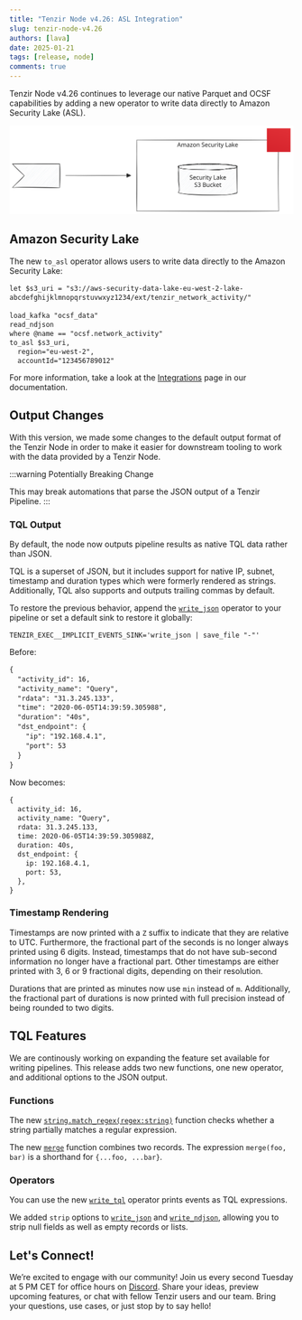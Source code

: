 ```yaml
---
title: "Tenzir Node v4.26: ASL Integration"
slug: tenzir-node-v4.26
authors: [lava]
date: 2025-01-21
tags: [release, node]
comments: true
---
```


Tenzir Node v4.26 continues to leverage our native Parquet and OCSF
capabilities by adding a new operator to write data directly to
Amazon Security Lake (ASL).

![Tenzir Node v4.26](tenzir-node-v4.26.excalidraw.svg)

[github-release]: https://github.com/tenzir/tenzir/releases/tag/v4.26.0

<!-- truncate -->

## Amazon Security Lake

The new `to_asl` operator allows users to write data directly to the
Amazon Security Lake:

```tql
let $s3_uri = "s3://aws-security-data-lake-eu-west-2-lake-abcdefghijklmnopqrstuvwxyz1234/ext/tenzir_network_activity/"
 
load_kafka "ocsf_data"
read_ndjson
where @name == "ocsf.network_activity"
to_asl $s3_uri,
  region="eu-west-2",
  accountId="123456789012"
```

For more information, take a look at the [Integrations](/next/integrations/amazon/security-lake)
page in our documentation.

## Output Changes

With this version, we made some changes to the default output format
of the Tenzir Node in order to make it easier for downstream tooling
to work with the data provided by a Tenzir Node.

:::warning Potentially Breaking Change

This may break automations that parse the JSON output of a Tenzir Pipeline.
:::

### TQL Output

By default, the node now outputs pipeline results as native TQL data
rather than JSON.

TQL is a superset of JSON, but it includes support for native IP, subnet,
timestamp and duration types which were formerly rendered as strings.
Additionally, TQL also supports and outputs trailing commas by default.

To restore the previous behavior, append the [`write_json`](/next/tql2/operators/write_json)
operator to your pipeline or set a default sink to restore it globally:

```env
TENZIR_EXEC__IMPLICIT_EVENTS_SINK='write_json | save_file "-"'
```

Before:

```txt
{
  "activity_id": 16,
  "activity_name": "Query",
  "rdata": "31.3.245.133",
  "time": "2020-06-05T14:39:59.305988",
  "duration": "40s",
  "dst_endpoint": {
    "ip": "192.168.4.1",
    "port": 53
  }
}
```

Now becomes:

```tql
{
  activity_id: 16,
  activity_name: "Query",
  rdata: 31.3.245.133,
  time: 2020-06-05T14:39:59.305988Z,
  duration: 40s,
  dst_endpoint: {
    ip: 192.168.4.1,
    port: 53,
  },
}
```

### Timestamp Rendering

Timestamps are now printed with a `Z` suffix to indicate that they are relative
to UTC. Furthermore, the fractional part of the seconds is no longer always
printed using 6 digits. Instead, timestamps that do not have sub-second
information no longer have a fractional part. Other timestamps are either
printed with 3, 6 or 9 fractional digits, depending on their resolution.

Durations that are printed as minutes now use `min` instead of `m`.
Additionally, the fractional part of durations is now printed with full
precision instead of being rounded to two digits.

## TQL Features

We are continously working on expanding the feature set available for writing
pipelines. This release adds two new functions, one new operator, and
additional options to the JSON output.

### Functions

The new [`string.match_regex(regex:string)`](/next/tql2/functions/match_regex)
function checks whether a string partially matches a regular expression.

The new [`merge`](/next/tql2/functions/merge) function combines two records. The
expression `merge(foo, bar)` is a shorthand for `{...foo, ...bar}`.

### Operators

You can use the new [`write_tql`](/next/tql2/operators/write_tql) operator
prints events as TQL expressions.

We added `strip` options to [`write_json`](/next/tql2/operators/write_json)
and [`write_ndjson`](/next/tql2/operators/write_ndjson), allowing you to
strip null fields as well as empty records or lists.

## Let's Connect!

We’re excited to engage with our community!
Join us every second Tuesday at 5 PM CET for office hours on [Discord][discord].
Share your ideas, preview upcoming features, or chat with fellow Tenzir users
and our team. Bring your questions, use cases, or just stop by to say hello!

[discord]: /discord  
[changelog]: /changelog#v4260
